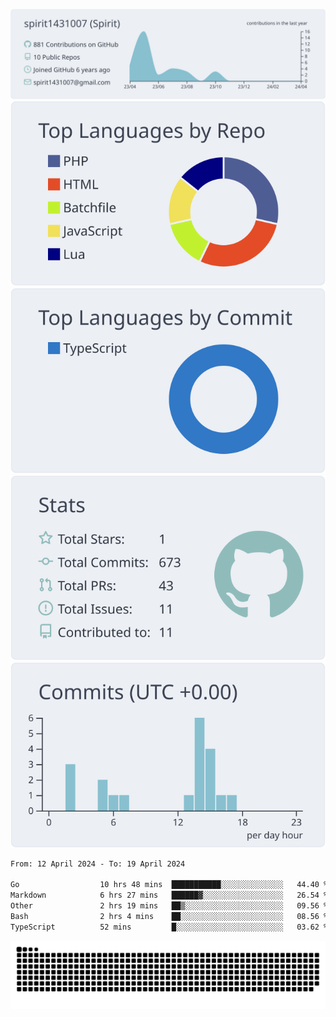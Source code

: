 [![](https://raw.githubusercontent.com/spirit1431007/spirit1431007/master/profile-summary-card-output/nord_bright/0-profile-details.svg)](https://git.io/spiritx)
[![](https://raw.githubusercontent.com/spirit1431007/spirit1431007/master/profile-summary-card-output/nord_bright/1-repos-per-language.svg)](https://git.io/spiritx) [![](https://raw.githubusercontent.com/spirit1431007/spirit1431007/master/profile-summary-card-output/nord_bright/2-most-commit-language.svg)](https://git.io/spiritx)
[![](https://raw.githubusercontent.com/spirit1431007/spirit1431007/master/profile-summary-card-output/nord_bright/3-stats.svg)](https://git.io/spiritx) [![](https://raw.githubusercontent.com/spirit1431007/spirit1431007/master/profile-summary-card-output/nord_bright/4-productive-time.svg)](https://git.io/spiritx)

<!--START_SECTION:waka-->

```txt
From: 12 April 2024 - To: 19 April 2024

Go                  10 hrs 48 mins  ███████████░░░░░░░░░░░░░░   44.40 %
Markdown            6 hrs 27 mins   ██████▓░░░░░░░░░░░░░░░░░░   26.54 %
Other               2 hrs 19 mins   ██▒░░░░░░░░░░░░░░░░░░░░░░   09.56 %
Bash                2 hrs 4 mins    ██░░░░░░░░░░░░░░░░░░░░░░░   08.56 %
TypeScript          52 mins         █░░░░░░░░░░░░░░░░░░░░░░░░   03.62 %
```

<!--END_SECTION:waka-->

![contribution](https://github.com/spirit1431007/spirit1431007/blob/output/github-contribution-grid-snake.svg)
